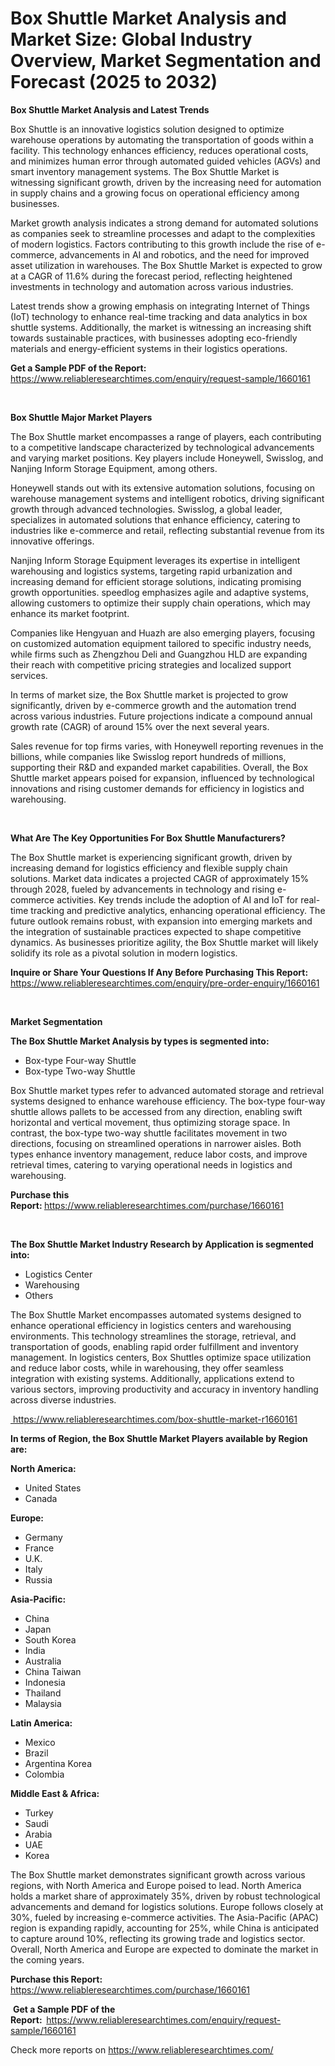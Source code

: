 <p><h1>Box Shuttle Market Analysis and Market Size: Global Industry Overview, Market Segmentation and Forecast (2025 to 2032)</h1></p><p><strong>Box Shuttle Market Analysis and Latest Trends</strong></p>
<p><p>Box Shuttle is an innovative logistics solution designed to optimize warehouse operations by automating the transportation of goods within a facility. This technology enhances efficiency, reduces operational costs, and minimizes human error through automated guided vehicles (AGVs) and smart inventory management systems. The Box Shuttle Market is witnessing significant growth, driven by the increasing need for automation in supply chains and a growing focus on operational efficiency among businesses.</p><p>Market growth analysis indicates a strong demand for automated solutions as companies seek to streamline processes and adapt to the complexities of modern logistics. Factors contributing to this growth include the rise of e-commerce, advancements in AI and robotics, and the need for improved asset utilization in warehouses. The Box Shuttle Market is expected to grow at a CAGR of 11.6% during the forecast period, reflecting heightened investments in technology and automation across various industries.</p><p>Latest trends show a growing emphasis on integrating Internet of Things (IoT) technology to enhance real-time tracking and data analytics in box shuttle systems. Additionally, the market is witnessing an increasing shift towards sustainable practices, with businesses adopting eco-friendly materials and energy-efficient systems in their logistics operations.</p></p>
<p><strong>Get a Sample PDF of the Report:&nbsp;</strong> <a href="https://www.reliableresearchtimes.com/enquiry/request-sample/1660161?utm_campaign=2263&utm_medium=2&utm_source=Github&utm_content=ia&utm_term=10042025&utm_id=box-shuttle">https://www.reliableresearchtimes.com/enquiry/request-sample/1660161</a></p>
<p>&nbsp;</p>
<p><strong>Box Shuttle Major Market Players</strong></p>
<p><p>The Box Shuttle market encompasses a range of players, each contributing to a competitive landscape characterized by technological advancements and varying market positions. Key players include Honeywell, Swisslog, and Nanjing Inform Storage Equipment, among others. </p><p>Honeywell stands out with its extensive automation solutions, focusing on warehouse management systems and intelligent robotics, driving significant growth through advanced technologies. Swisslog, a global leader, specializes in automated solutions that enhance efficiency, catering to industries like e-commerce and retail, reflecting substantial revenue from its innovative offerings.</p><p>Nanjing Inform Storage Equipment leverages its expertise in intelligent warehousing and logistics systems, targeting rapid urbanization and increasing demand for efficient storage solutions, indicating promising growth opportunities. speedlog emphasizes agile and adaptive systems, allowing customers to optimize their supply chain operations, which may enhance its market footprint.</p><p>Companies like Hengyuan and Huazh are also emerging players, focusing on customized automation equipment tailored to specific industry needs, while firms such as Zhengzhou Deli and Guangzhou HLD are expanding their reach with competitive pricing strategies and localized support services.</p><p>In terms of market size, the Box Shuttle market is projected to grow significantly, driven by e-commerce growth and the automation trend across various industries. Future projections indicate a compound annual growth rate (CAGR) of around 15% over the next several years.</p><p>Sales revenue for top firms varies, with Honeywell reporting revenues in the billions, while companies like Swisslog report hundreds of millions, supporting their R&D and expanded market capabilities. Overall, the Box Shuttle market appears poised for expansion, influenced by technological innovations and rising customer demands for efficiency in logistics and warehousing.</p></p>
<p>&nbsp;</p>
<p><strong>What Are The Key Opportunities For Box Shuttle Manufacturers?</strong></p>
<p><p>The Box Shuttle market is experiencing significant growth, driven by increasing demand for logistics efficiency and flexible supply chain solutions. Market data indicates a projected CAGR of approximately 15% through 2028, fueled by advancements in technology and rising e-commerce activities. Key trends include the adoption of AI and IoT for real-time tracking and predictive analytics, enhancing operational efficiency. The future outlook remains robust, with expansion into emerging markets and the integration of sustainable practices expected to shape competitive dynamics. As businesses prioritize agility, the Box Shuttle market will likely solidify its role as a pivotal solution in modern logistics.</p></p>
<p><strong>Inquire or Share Your Questions If Any Before Purchasing This Report:</strong> <a href="https://www.reliableresearchtimes.com/enquiry/pre-order-enquiry/1660161?utm_campaign=2263&utm_medium=2&utm_source=Github&utm_content=ia&utm_term=10042025&utm_id=box-shuttle">https://www.reliableresearchtimes.com/enquiry/pre-order-enquiry/1660161</a></p>
<p>&nbsp;</p>
<p><strong>Market Segmentation</strong></p>
<p><strong>The Box Shuttle Market Analysis by types is segmented into:</strong></p>
<p><ul><li>Box-type Four-way Shuttle</li><li>Box-type Two-way Shuttle</li></ul></p>
<p><p>Box Shuttle market types refer to advanced automated storage and retrieval systems designed to enhance warehouse efficiency. The box-type four-way shuttle allows pallets to be accessed from any direction, enabling swift horizontal and vertical movement, thus optimizing storage space. In contrast, the box-type two-way shuttle facilitates movement in two directions, focusing on streamlined operations in narrower aisles. Both types enhance inventory management, reduce labor costs, and improve retrieval times, catering to varying operational needs in logistics and warehousing.</p></p>
<p><strong>Purchase this Report:&nbsp;</strong><a href="https://www.reliableresearchtimes.com/purchase/1660161?utm_campaign=2263&utm_medium=2&utm_source=Github&utm_content=ia&utm_term=10042025&utm_id=box-shuttle">https://www.reliableresearchtimes.com/purchase/1660161</a></p>
<p>&nbsp;</p>
<p><strong>The Box Shuttle Market Industry Research by Application is segmented into:</strong></p>
<p><ul><li>Logistics Center</li><li>Warehousing</li><li>Others</li></ul></p>
<p><p>The Box Shuttle Market encompasses automated systems designed to enhance operational efficiency in logistics centers and warehousing environments. This technology streamlines the storage, retrieval, and transportation of goods, enabling rapid order fulfillment and inventory management. In logistics centers, Box Shuttles optimize space utilization and reduce labor costs, while in warehousing, they offer seamless integration with existing systems. Additionally, applications extend to various sectors, improving productivity and accuracy in inventory handling across diverse industries.</p></p>
<p><a href="https://www.reliableresearchtimes.com/box-shuttle-market-r1660161?utm_campaign=2263&utm_medium=2&utm_source=Github&utm_content=ia&utm_term=10042025&utm_id=box-shuttle">&nbsp;https://www.reliableresearchtimes.com/box-shuttle-market-r1660161</a></p>
<p><strong>In terms of Region, the Box Shuttle Market Players available by Region are:</strong></p>
<p>
    <p> <strong> North America: </strong>
        <ul>
            <li>United States</li>
            <li>Canada</li>
        </ul>
        </p> 
    <p> <strong> Europe: </strong>
        <ul>
            <li>Germany</li>
            <li>France</li>
            <li>U.K.</li>
            <li>Italy</li>
            <li>Russia</li>
        </ul>
        </p> 
    <p> <strong> Asia-Pacific: </strong>
        <ul>
            <li>China</li>
            <li>Japan</li>
            <li>South Korea</li>
            <li>India</li>
            <li>Australia</li>
            <li>China Taiwan</li>
            <li>Indonesia</li>
            <li>Thailand</li>
            <li>Malaysia</li>
        </ul>
        </p> 
    <p> <strong> Latin America: </strong>
        <ul>
            <li>Mexico</li>
            <li>Brazil</li>
            <li>Argentina Korea</li>
            <li>Colombia</li>
        </ul>
        </p> 
    <p> <strong> Middle East & Africa: </strong>
        <ul>
            <li>Turkey</li>
            <li>Saudi</li>
            <li>Arabia</li>
            <li>UAE</li>
            <li>Korea</li>
        </ul>
    </p>
    </p>
<p><p>The Box Shuttle market demonstrates significant growth across various regions, with North America and Europe poised to lead. North America holds a market share of approximately 35%, driven by robust technological advancements and demand for logistics solutions. Europe follows closely at 30%, fueled by increasing e-commerce activities. The Asia-Pacific (APAC) region is expanding rapidly, accounting for 25%, while China is anticipated to capture around 10%, reflecting its growing trade and logistics sector. Overall, North America and Europe are expected to dominate the market in the coming years.</p></p>
<p><strong>Purchase this Report: </strong><a href="https://www.reliableresearchtimes.com/purchase/1660161?utm_campaign=2263&utm_medium=2&utm_source=Github&utm_content=ia&utm_term=10042025&utm_id=box-shuttle">https://www.reliableresearchtimes.com/purchase/1660161</a></p>
<p>&nbsp;<strong>Get a Sample PDF of the Report:&nbsp;&nbsp;</strong><a href="https://www.reliableresearchtimes.com/enquiry/request-sample/1660161?utm_campaign=2263&utm_medium=2&utm_source=Github&utm_content=ia&utm_term=10042025&utm_id=box-shuttle">https://www.reliableresearchtimes.com/enquiry/request-sample/1660161</a></p>
<p><strong></strong></p>
<p>Check more reports on <a href="https://www.reliableresearchtimes.com/?utm_campaign=2263&utm_medium=2&utm_source=Github&utm_content=ia&utm_term=10042025&utm_id=box-shuttle">https://www.reliableresearchtimes.com/</a></p>